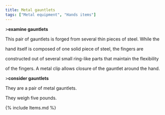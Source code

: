 ```yaml
---
title: Metal gauntlets
tags: ["Metal equipment", "Hands items"]
---
```

\>**examine gauntlets**

This pair of gauntlets is forged from several thin pieces of steel.
While the

hand itself is composed of one solid piece of steel, the fingers are

constructed out of several small ring-like parts that maintain the
flexibility

of the fingers. A metal clip allows closure of the gauntlet around the
hand.

\>**consider gauntlets**

They are a pair of metal gauntlets.

They weigh five pounds.

{% include Items.md %}
